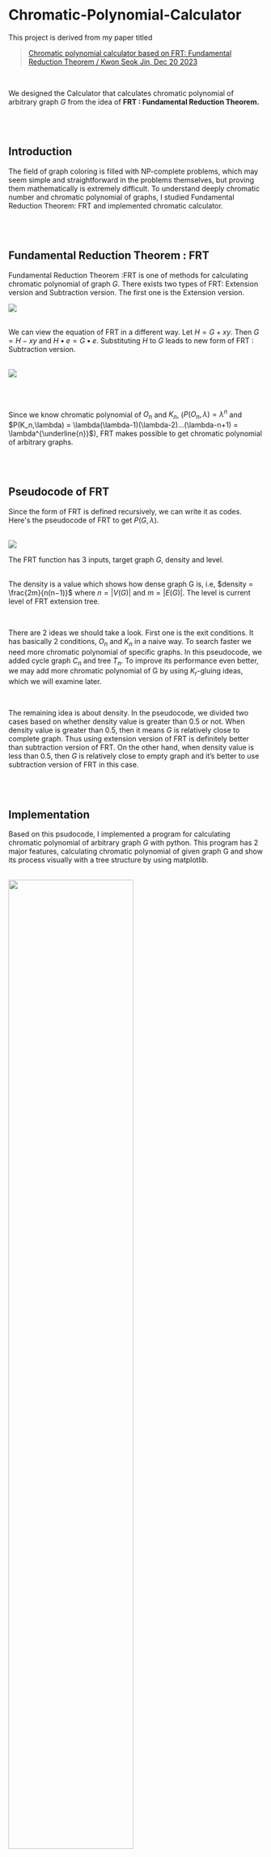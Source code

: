 # Chromatic-Polynomial-Calculator

  This project is derived from my paper titled 
      
  > [Chromatic polynomial calculator based on FRT: Fundamental Reduction Theorem / Kwon Seok Jin,  Dec 20 2023](paper/KSJ-Chromatic_Polynomials.pdf)

<br>

We designed the Calculator that calculates chromatic polynomial of arbitrary graph $G$ from the idea of **FRT : Fundamental
Reduction Theorem.** 

<br><br>

## Introduction 

The field of graph coloring is filled with NP-complete problems, which may seem simple and straightforward in the problems themselves, 
but proving them mathematically is extremely difficult. To understand deeply chromatic number and chromatic polynomial of graphs, 
I studied Fundamental Reduction Theorem: FRT and implemented chromatic calculator.




<br><br>

## Fundamental Reduction Theorem : FRT

Fundamental Reduction Theorem :FRT is one of methods for calculating chromatic polynomial of graph $G$. 
There exists two types of FRT: Extension version and Subtraction version. The first one is the Extension version. 

<img src="https://github.com/IyLias/chromatic-polynomial-calculator/assets/48081162/82b487c4-4e08-407d-b3d0-965877a3db07">
<br><br>

We can view the equation of FRT in a different way. Let $H = G + xy$. Then $G = H − xy$ and
$H • e = G • e$. Substituting $H$ to $G$ leads to new form of FRT : Subtraction version.


<br>
<img src="https://github.com/IyLias/chromatic-polynomial-calculator/assets/48081162/fbc43264-7360-4be1-a2fa-ba1f53e48f85" >


<br><br>

Since we know chromatic polynomial of $O_n$ and $K_n$, ($P(O_n,\lambda)=\lambda^n$ and $P(K_n,\lambda) = \lambda(\lambda-1)(\lambda-2)...(\lambda-n+1) = \lambda^{\underline{n}}$), 
FRT makes possible to get chromatic polynomial of arbitrary graphs.




<br><br>

## Pseudocode of FRT 

Since the form of FRT is defined recursively, we can write it as codes. Here's the pseudocode of FRT to get $P(G,\lambda)$.

<br>
<img src="https://github.com/IyLias/chromatic-polynomial-calculator/assets/48081162/8fa4a791-b030-4a73-a74b-d9d38c9a7cb0" >

<br>

The FRT function has 3 inputs, target graph $G$, density and level. <br><br>

The density is a value which shows how dense graph G is, i.e, $density = \frac{2m}{n(n−1)}$ where $n = |V (G)|$ and $m = |E(G)|$. The level is current
level of FRT extension tree.

<br>

There are 2 ideas we should take a look. First one is the exit conditions. It has basically 2 conditions,
$O_n$ and $K_n$ in a naive way. To search faster we need more chromatic polynomial of specific graphs. In
this pseudocode, we added cycle graph $C_n$ and tree $T_n$. To improve its performance even better, we
may add more chromatic polynomial of G by using $K_r$-gluing ideas, which we will examine later.

<br>

The remaining idea is about density. In the pseudocode, we divided two cases based on whether density
value is greater than 0.5 or not. When density value is greater than 0.5, then it means $G$ is relatively
close to complete graph. Thus using extension version of FRT is definitely better than subtraction
version of FRT. On the other hand, when density value is less than 0.5, then $G$ is relatively close to
empty graph and it’s better to use subtraction version of FRT in this case.




<br><br>

## Implementation

Based on this psudocode, I implemented a program for calculating chromatic polynomial of arbitrary graph $G$ with python. 
This program has 2 major features, calculating chromatic polynomial of given graph G and show its process visually with a tree structure by using matplotlib.

<br>
<img src="https://github.com/IyLias/chromatic-polynomial-calculator/assets/48081162/1de7c297-4a1a-4cfc-90c4-e7ccc59aacf3" width="70%" height="70%">
<br>
Visualization of FRT process with tree structure

<br><br><br>
<img src="https://github.com/IyLias/chromatic-polynomial-calculator/assets/48081162/3644c76e-3dab-4acd-bf70-7a8a1344d309" width="75%" height="75%">

Calculation of chromatic polynomial of $G$



<br><br>

## References

[1] Russell Merris, Graph Theory (2001), 21-33. <br>

[2] Ronald C. Read, An Introduction to Chromatic Polynomials (1968), 1-20. <br>

[3] F. M. Dong, K. M. Koh, K. L. Teo, Chromatic Polynomials and Chromaticity of Graphs (2005),
1-13, 55-62.
